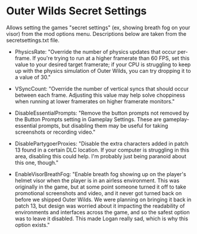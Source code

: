 # Outer Wilds Secret Settings

Allows setting the games "secret settings" (ex, showing breath fog on your visor) from the mod options menu. Descriptions below are taken from the secretsettings.txt file.

- PhysicsRate: "Override the number of physics updates that occur per-frame.  If you're trying to run at a higher framerate than 60 FPS, set this value to your desired target framerate; if your CPU is struggling to keep up with the physics simulation of Outer Wilds, you can try dropping it to a value of 30."

- VSyncCount: "Override the number of vertical syncs that should occur between each frame.  Adjusting this value may help solve choppiness when running at lower framerates on higher framerate monitors."

- DisableEssentialPrompts: "Remove the button prompts not removed by the Button Prompts setting in Gameplay Settings. These are gameplay-essential prompts, but disabling  them may be useful for taking screenshots or recording video."

- DisablePartygoerProxies: "Disable the extra characters added in patch 13 found in a certain DLC location. If your computer is struggling in this area, disabling this could help. I'm probably just being paranoid about this one, though."

- EnableVisorBreathFog: "Enable breath fog showing up on the player's helmet visor when the player is in an airless environment.  This was originally in the game, but at some point someone turned it off to take promotional screenshots and video, and it never got turned back on before we shipped Outer Wilds.  We were planning on bringing it back in patch 13, but design was worried about it impacting the readability of environments and interfaces across the game, and so the safest option was to leave it disabled.  This made Logan really sad, which is why this option exists."
